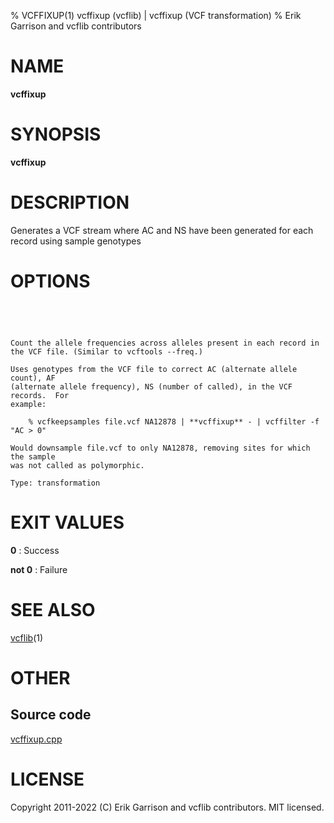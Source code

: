 % VCFFIXUP(1) vcffixup (vcflib) | vcffixup (VCF transformation)
% Erik Garrison and vcflib contributors

# NAME

**vcffixup**

# SYNOPSIS

**vcffixup** <vcf file>

# DESCRIPTION

Generates a VCF stream where AC and NS have been generated for each record using sample genotypes



# OPTIONS

```




Count the allele frequencies across alleles present in each record in the VCF file. (Similar to vcftools --freq.)

Uses genotypes from the VCF file to correct AC (alternate allele count), AF
(alternate allele frequency), NS (number of called), in the VCF records.  For
example:

    % vcfkeepsamples file.vcf NA12878 | **vcffixup** - | vcffilter -f "AC > 0"

Would downsample file.vcf to only NA12878, removing sites for which the sample
was not called as polymorphic.

Type: transformation

```





# EXIT VALUES

**0**
: Success

**not 0**
: Failure

# SEE ALSO



[vcflib](./vcflib.md)(1)



# OTHER

## Source code

[vcffixup.cpp](https://github.com/vcflib/vcflib/blob/master/src/vcffixup.cpp)

# LICENSE

Copyright 2011-2022 (C) Erik Garrison and vcflib contributors. MIT licensed.

<!--
  Created with ./scripts/bin2md.rb scripts/bin2md-template.erb
-->
